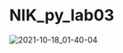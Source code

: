 # NIK_py_lab03
![2021-10-18_01-40-04](https://user-images.githubusercontent.com/70933738/137642486-05f0ae7c-02d2-4eec-baa6-fc190358336f.png)
